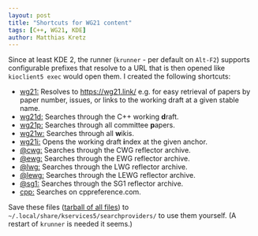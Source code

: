 ```yaml
---
layout: post
title: "Shortcuts for WG21 content"
tags: [C++, WG21, KDE]
author: Matthias Kretz
---
```


Since at least KDE 2, the runner (`krunner` - per default on `Alt-F2`) supports 
configurable prefixes that resolve to a URL that is then opened like 
`kioclient5 exec` would open them. I created the following shortcuts:

- [wg21:](/assets/wg21.desktop) Resolves to https://wg21.link/ e.g. for easy 
retrieval of papers by paper number, issues, or links to the working draft at a 
given stable name.
- [wg21d:](/assets/wg21d.desktop) Searches through the C++ working **d**raft.
- [wg21p:](/assets/wg21p.desktop) Searches through all committee **p**apers.
- [wg21w:](/assets/wg21w.desktop) Searches through all **w**ikis.
- [wg21i:](/assets/wg21i.desktop) Opens the working draft **i**ndex at the 
given anchor.
- [@cwg:](/assets/@cwg.desktop) Searches through the CWG reflector archive.
- [@ewg:](/assets/@ewg.desktop) Searches through the EWG reflector archive.
- [@lwg:](/assets/@lwg.desktop) Searches through the LWG reflector archive.
- [@lewg:](/assets/@lewg.desktop) Searches through the LEWG reflector archive.
- [@sg1:](/assets/@sg1.desktop) Searches through the SG1 reflector archive.
- [cpp:](/assets/cpp.desktop) Searches on cppreference.com.

Save these files ([tarball of all files](/assets/web_shortcuts.tar.gz)) to 
`~/.local/share/kservices5/searchproviders/` to use them yourself. (A restart 
of `krunner` is needed it seems.)
